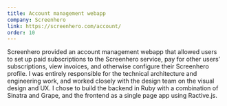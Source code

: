 ```yaml
---
title: Account management webapp
company: Screenhero
link: https://screenhero.com/account/
order: 10
---
```


Screenhero provided an account management webapp that allowed users to set up paid subscriptions to the Screenhero service, pay for other users’ subscriptions, view invoices, and otherwise configure their Screenhero profile. I was entirely responsible for the technical architecture and engineering work, and worked closely with the design team on the visual design and UX. I chose to build the backend in Ruby with a combination of Sinatra and Grape, and the frontend as a single page app using Ractive.js.